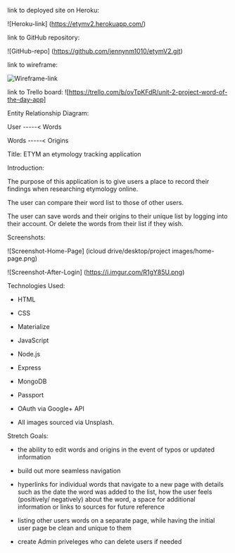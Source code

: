 link to deployed site on Heroku:

![Heroku-link] (https://etymv2.herokuapp.com/)

link to GitHub repository: 

![GitHub-repo] (https://github.com/jennynm1010/etymV2.git)

link to wireframe: 

![Wireframe-link](https://wireframepro.mockflow.com/view/etym-project)

link to Trello board:
![https://trello.com/b/ovTpKFdR/unit-2-project-word-of-the-day-app]

Entity Relationship Diagram: 

User -----< Words

Words -----< Origins



Title: ETYM an etymology tracking application

Introduction: 

The purpose of this application is to give users a place to record their findings when researching etymology online. 

The user can compare their word list to those of other users. 

The user can save words and their origins to their unique list by logging into their account. Or delete the words from their list if they wish.

Screenshots: 

![Screenshot-Home-Page] (icloud drive/desktop/project images/home-page.png)

![Screenshot-After-Login] (https://i.imgur.com/R1gY85U.png)

Technologies Used: 

* HTML
* CSS
* Materialize
* JavaScript
* Node.js
* Express
* MongoDB
* Passport
* OAuth via Google+ API

* All images sourced via Unsplash.

Stretch Goals: 
* the ability to edit words and origins in the event of typos or updated information

* build out more seamless navigation

* hyperlinks for individual words that navigate to a new page with details such as the date the word was added to the list, how the user feels (positively/ negatively) about the word, a space for additional information or links to sources for future reference

* listing other users words on a separate page, while having the initial user page be clean and unique to them

* create Admin priveleges who can delete users if needed